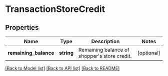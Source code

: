 # TransactionStoreCredit

## Properties
Name | Type | Description | Notes
------------ | ------------- | ------------- | -------------
**remaining_balance** | **string** | Remaining balance of shopper&#x27;s store credit. | [optional] 

[[Back to Model list]](../../README.md#documentation-for-models) [[Back to API list]](../../README.md#documentation-for-api-endpoints) [[Back to README]](../../README.md)

